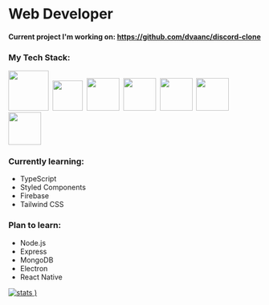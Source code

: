 # Web Developer

#### Current project I'm working on: **https://github.com/dvaanc/discord-clone**

### My Tech Stack:
<img src="https://github.com/coherencez/tech-logos/blob/master/html5.png" width="80"/>&nbsp;&nbsp;<img src="https://github.com/coherencez/tech-logos/blob/master/css3.png" width="60"/>&nbsp;&nbsp;<img src="https://github.com/coherencez/tech-logos/blob/master/jslogo.png" width="65"/>&nbsp;&nbsp;<img src="https://github.com/coherencez/tech-logos/blob/master/react.png" width="65"/>&nbsp;&nbsp;<img src="https://github.com/remojansen/logo.ts/blob/master/ts.png" width="65"/>&nbsp;&nbsp;<img src="https://github.com/coherencez/tech-logos/blob/master/firebase.png" width="65">&nbsp;&nbsp;<img src="https://www.styled-components.com/atom.png" width="65"/>

### Currently learning:
- TypeScript
- Styled Components
- Firebase
- Tailwind CSS

### Plan to learn:
- Node.js
- Express
- MongoDB
- Electron
- React Native

[![stats](https://github-readme-stats.vercel.app/api?username=dvaanc&theme=yeblu&show_icons=true)
)](https://github.com/dvaanc/dvaanc)

<!--
**dvaanc/dvaanc** is a ✨ _special_ ✨ repository because its `README.md` (this file) appears on your GitHub profile.

Here are some ideas to get you started:

- 🔭 I’m currently working on ...
- 🌱 I’m currently learning ...
- 👯 I’m looking to collaborate on ...
- 🤔 I’m looking for help with ...
- 💬 Ask me about ...
- 📫 How to reach me: ...
- 😄 Pronouns: ...
- ⚡ Fun fact: ...
-->
